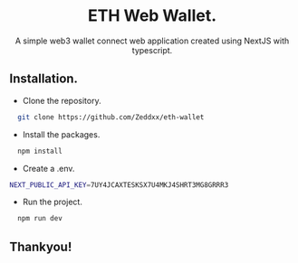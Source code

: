 <h1 align="center">
  ETH Web Wallet.
</h1>
<p align="center">
  A simple web3 wallet connect web application created using NextJS with typescript.
</p>

## Installation.

- Clone the repository.
```bash
  git clone https://github.com/Zeddxx/eth-wallet
```

- Install the packages.
```bash
  npm install
```

- Create a .env.
```bash
NEXT_PUBLIC_API_KEY=7UY4JCAXTESKSX7U4MKJ4SHRT3MG8GRRR3
```

- Run the project.
```bash
  npm run dev
```

## Thankyou!
